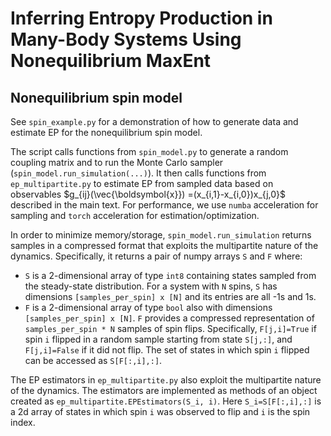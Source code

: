 # Inferring Entropy Production in Many-Body Systems Using Nonequilibrium MaxEnt

## Nonequilibrium spin model

See `spin_example.py` for a demonstration of how to generate data and estimate EP for the nonequilibrium spin model.

The script calls functions from `spin_model.py` to generate a random coupling matrix and to 
run the Monte Carlo sampler (`spin_model.run_simulation(...)`). It then calls functions from `ep_multipartite.py` to estimate EP from sampled data based on observables $g_{ij}(\vec{\boldsymbol{x}}) =(x_{i,1}-x_{i,0})x_{j,0}$ described in the main text.
For performance, we use `numba` acceleration for sampling and `torch` acceleration for estimation/optimization.


In order to minimize memory/storage, `spin_model.run_simulation` returns samples in a compressed format that exploits the multipartite nature of the dynamics. Specifically, it returns a pair of numpy arrays `S` and `F` where:
* `S` is a 2-dimensional array of type `int8` containing states sampled from the steady-state distribution. 
For a system with `N` spins, `S` has dimensions `[samples_per_spin] x [N]` and its entries are all -1s and 1s.
* `F` is a 2-dimensional array of type `bool` also with dimensions `[samples_per_spin] x [N]`. `F` provides
a compressed representation of `samples_per_spin * N` samples of spin flips. 
Specifically, `F[j,i]=True` if spin `i` flipped in a random sample starting from state `S[j,:]`, 
and `F[j,i]=False` if it did not flip.
The set of states in which spin `i` flipped can be accessed as `S[F[:,i],:]`.

The EP estimators in `ep_multipartite.py` also exploit the multipartite nature of the dynamics. The estimators
are implemented as methods of an object created as `ep_multipartite.EPEstimators(S_i, i)`. Here `S_i=S[F[:,i],:]` is a 2d array of states in which spin `i`
was observed to flip and `i` is the spin index. 
